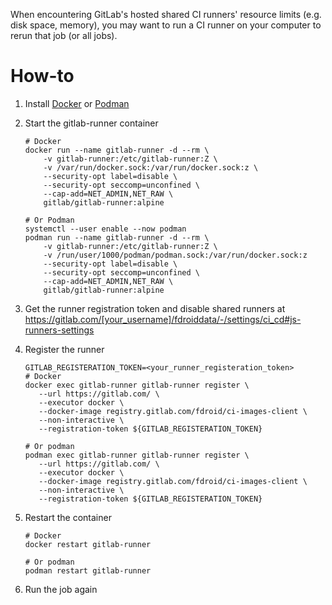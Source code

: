 When encountering GitLab's hosted shared CI runners' resource limits (e.g. disk space, memory), you may want to run a CI runner on your computer to rerun that job (or all jobs).

# How-to

1. Install [Docker](https://docs.docker.com/engine/install/) or [Podman](https://podman.io/getting-started/installation)
2. Start the gitlab-runner container

   ```shell
   # Docker
   docker run --name gitlab-runner -d --rm \
       -v gitlab-runner:/etc/gitlab-runner:Z \
       -v /var/run/docker.sock:/var/run/docker.sock:z \
       --security-opt label=disable \
       --security-opt seccomp=unconfined \
       --cap-add=NET_ADMIN,NET_RAW \
       gitlab/gitlab-runner:alpine

   # Or Podman
   systemctl --user enable --now podman
   podman run --name gitlab-runner -d --rm \
       -v gitlab-runner:/etc/gitlab-runner:Z \
       -v /run/user/1000/podman/podman.sock:/var/run/docker.sock:z
       --security-opt label=disable \
       --security-opt seccomp=unconfined \
       --cap-add=NET_ADMIN,NET_RAW \
       gitlab/gitlab-runner:alpine
   ```

3. Get the runner registration token and disable shared runners at <https://gitlab.com/[your_username]/fdroiddata/-/settings/ci_cd#js-runners-settings>
4. Register the runner

   ```shell
   GITLAB_REGISTERATION_TOKEN=<your_runner_registeration_token>
   # Docker
   docker exec gitlab-runner gitlab-runner register \
      --url https://gitlab.com/ \
      --executor docker \
      --docker-image registry.gitlab.com/fdroid/ci-images-client \
      --non-interactive \
      --registration-token ${GITLAB_REGISTERATION_TOKEN}

   # Or podman
   podman exec gitlab-runner gitlab-runner register \
      --url https://gitlab.com/ \
      --executor docker \
      --docker-image registry.gitlab.com/fdroid/ci-images-client \
      --non-interactive \
      --registration-token ${GITLAB_REGISTERATION_TOKEN}
   ```

5. Restart the container

   ```shell
   # Docker
   docker restart gitlab-runner

   # Or podman
   podman restart gitlab-runner
   ```

6. Run the job again
